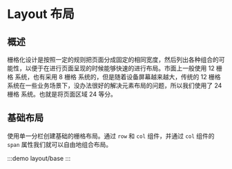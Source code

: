 # Layout 布局


## 概述

栅格化设计是按照一定的规则把页面分成固定的相同宽度，然后列出各种组合的可能性，以便于在进行页面呈现的时候能够快速的进行布局。市面上一般使用 12 栅格 系统，也有采用 8 栅格 系统的，但是随着设备屏幕越来越大，传统的 12 栅格 系统在一些业务场景下，没办法很好的解决元素布局的问题，所以我们使用了 24 栅格 系统。也就是将页面区域 24 等分。

## 基础布局

使用单一分栏创建基础的栅格布局。通过 `row` 和 `col` 组件，并通过 `col` 组件的 `span` 属性我们就可以自由地组合布局。


:::demo
layout/base
:::